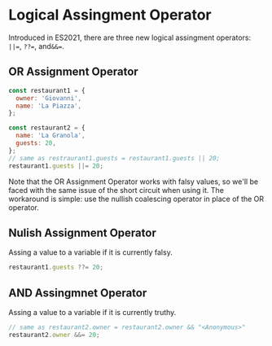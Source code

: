 # Logical Assingment Operator

Introduced in ES2021, there are three new logical assingment operators: `||=`, `??=`, and`&&=`.

## OR Assignment Operator

```javascript
const restaurant1 = {
  owner: 'Giovanni',
  name: 'La Piazza',
};

const restaurant2 = {
  name: 'La Granola',
  guests: 20,
};
// same as restraurant1.guests = restaurant1.guests || 20;
restaurant1.guests ||= 20;
```

Note that the OR Assignment Operator works with falsy values, so we'll be faced with the same issue of the short circuit when using it. The workaround is simple: use the nullish coalescing operator in place of the OR operator.

## Nulish Assignment Operator

Assing a value to a variable if it is currently falsy.

```javascript
restaurant1.guests ??= 20;
```

## AND Assingmnet Operator

Assing a value to a variable if it is currently truthy.

```javascript
// same as restaurant2.owner = restaurant2.owner && "<Anonymous>"
restaurant2.owner &&= 20;
```
